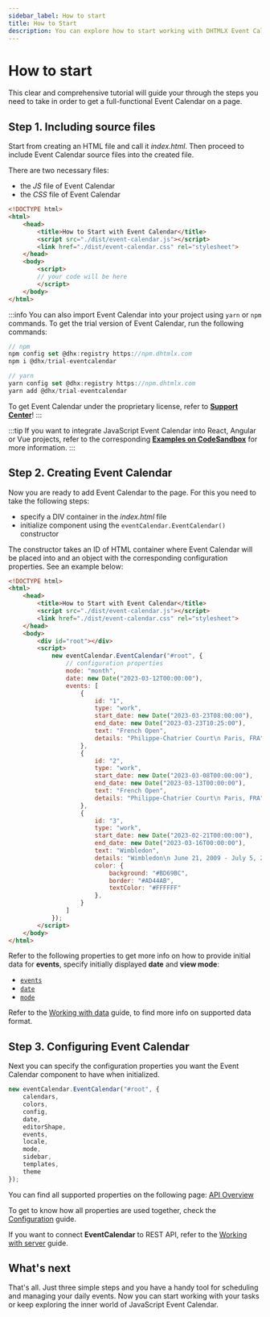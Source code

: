 ```yaml
---
sidebar_label: How to start
title: How to Start
description: You can explore how to start working with DHTMLX Event Calendar in the documentation of the DHTMLX JavaScript Event Calendar library. Browse developer guides and API reference, try out code examples and live demos, and download a free 30-day evaluation version of DHTMLX Event Calendar.
---
```


# How to start

This clear and comprehensive tutorial will guide your through the steps you need to take in order to get a full-functional Event Calendar on a page.

## Step 1. Including source files

Start from creating an HTML file and call it *index.html*. Then proceed to include Event Calendar source files into the created file.

There are two necessary files:

- the *JS* file of Event Calendar
- the *CSS* file of Event Calendar

~~~html {5-6} title="index.html"
<!DOCTYPE html>
<html>
    <head>
        <title>How to Start with Event Calendar</title>
        <script src="./dist/event-calendar.js"></script>   
        <link href="./dist/event-calendar.css" rel="stylesheet">
    </head>
    <body>
        <script>
        // your code will be here
        </script>
    </body>
</html>
~~~

:::info
You can also import Event Calendar into your project using `yarn` or `npm` commands. To get the trial version of Event Calendar, run the following commands:

~~~jsx {2-3,6-7}
// npm
npm config set @dhx:registry https://npm.dhtmlx.com
npm i @dhx/trial-eventcalendar

// yarn
yarn config set @dhx:registry https://npm.dhtmlx.com
yarn add @dhx/trial-eventcalendar
~~~

To get Event Calendar under the proprietary license, refer to **[Support Center](https://dhtmlx.com/docs/technical-support.shtml)**!
:::

:::tip
If you want to integrate JavaScript Event Calendar into React, Angular or Vue projects, refer to the corresponding [**Examples on CodeSandbox**](https://codesandbox.io/u/DHTMLX) for more information.
:::

## Step 2. Creating Event Calendar

Now you are ready to add Event Calendar to the page. For this you need to take the following steps:

- specify a DIV container in the *index.html* file
- initialize component using the `eventCalendar.EventCalendar()` constructor

The constructor takes an ID of HTML container where Event Calendar will be placed into and an object with the corresponding configuration properties. See an example below:

~~~html {9,11-46} title="index.html"
<!DOCTYPE html>
<html>
    <head>
        <title>How to Start with Event Calendar</title>
        <script src="./dist/event-calendar.js"></script>   
        <link href="./dist/event-calendar.css" rel="stylesheet">  
    </head>
    <body>
        <div id="root"></div>
        <script>
            new eventCalendar.EventCalendar("#root", {
                // configuration properties
                mode: "month",
                date: new Date("2023-03-12T00:00:00"),
                events: [
                    {
                        id: "1",
                        type: "work",
                        start_date: new Date("2023-03-23T08:00:00"),
                        end_date: new Date("2023-03-23T10:25:00"),
                        text: "French Open",
                        details: "Philippe-Chatrier Court\n Paris, FRA"
                    },
                    {
                        id: "2",
                        type: "work",
                        start_date: new Date("2023-03-08T00:00:00"),
                        end_date: new Date("2023-03-13T00:00:00"),
                        text: "French Open",
                        details: "Philippe-Chatrier Court\n Paris, FRA",
                    },
                    {
                        id: "3",
                        type: "work",
                        start_date: new Date("2023-02-21T00:00:00"),
                        end_date: new Date("2023-03-16T00:00:00"),
                        text: "Wimbledon",
                        details: "Wimbledon\n June 21, 2009 - July 5, 2009",
                        color: {
                            background: "#BD69BC",
                            border: "#AD44AB",
                            textColor: "#FFFFFF"
                        },
                    }
                ]
            });
        </script>
    </body>
</html>
~~~

Refer to the following properties to get more info on how to provide initial data for **events**, specify initially displayed **date** and **view mode**:

- [`events`](../api/config/js_eventcalendar_events_config)
- [`date`](../api/config/js_eventcalendar_date_config)
- [`mode`](../api/config/js_eventcalendar_mode_config)

Refer to the [Working with data](../guides/working_with_data) guide, to find more info on supported data format.

## Step 3. Configuring Event Calendar

Next you can specify the configuration properties you want the Event Calendar component to have when initialized.

~~~jsx {2-12}
new eventCalendar.EventCalendar("#root", {
    calendars,
    colors,
    config,
    date,
    editorShape,
    events,
    locale,
    mode,
    sidebar,
    templates,
    theme
});
~~~

You can find all supported properties on the following page: [API Overview](../api/overview/properties_overview)

To get to know how all properties are used together, check the [Configuration](../guides/configuration) guide.

If you want to connect **EventCalendar** to REST API, refer to the [Working with server](../guides/working_with_server) guide.

## What's next

That's all. Just three simple steps and you have a handy tool for scheduling and managing your daily events. Now you can start working with your tasks or keep exploring the inner world of JavaScript Event Calendar.
